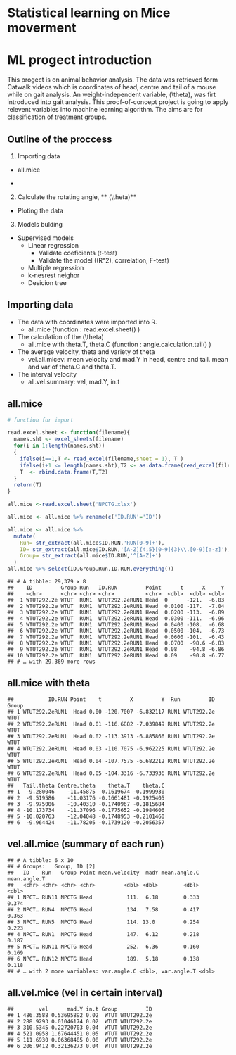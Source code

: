 Statistical learning on Mice moverment
================

# ML progect introduction

This progect is on animal behavior analysis. The data was retrieved form
Catwalk videos which is coordinates of head, centre and tail of a mouse
while on gait analysis. An weight-independent variable, \(\theta\), was
firt introduced into gait analysis. This proof-of-concept project is
going to apply relevent variables into machine learning algorithm. The
aims are for classification of treatment groups.

## Outline of the proccess

1.  Importing data

<!-- end list -->

  - all.mice

  - 
<!-- end list -->

2.  Calculate the rotating angle, \*\* \(\theta\)\*\*

<!-- end list -->

  - Ploting the data

<!-- end list -->

3.  Models bulding

<!-- end list -->

  - Supervised models
      - Linear regression
          - Validate coeficients (t-test)
          - Validate the model (\(R^2\), correlation, F-test)
      - Multiple regression
      - k-nesrest neighor
      - Desicion tree

## Importing data

  - The data with coordinates were imported into R.
      - all.mice (function : read.excel.sheet() )
  - The calculation of the \(\theta\)
      - all.mice with theta.T, theta.C (function :
        angle.calculation.tail() )
  - The average velocity, theta and variety of theta
      - vel.all.micev: mean velocity and mad.Y in head, centre and tail.
        mean and var of theta.C and theta.T.
  - The interval velocity
      - all.vel.summary: vel, mad.Y, in.t

## all.mice

``` r
# function for import

read.excel.sheet <- function(filename){
  names.sht <- excel_sheets(filename)
  for(i in 1:length(names.sht)) 
  { 
    ifelse(i==1,T <- read_excel(filename,sheet = 1), T )
    ifelse(i+1 <= length(names.sht),T2 <- as.data.frame(read_excel(filename,sheet = i+1)),next())
    T  <- rbind.data.frame(T,T2)
  }
  return(T)
}

all.mice <-read.excel.sheet('NPCTG.xlsx')

all.mice <- all.mice %>% rename(c('ID.RUN'='ID'))

all.mice <- all.mice %>% 
  mutate(
    Run= str_extract(all.mice$ID.RUN,'RUN[0-9]+'),
    ID= str_extract(all.mice$ID.RUN,'[A-Z]{4,5}[0-9]{3}\\.[0-9][a-z]'),
    Group= str_extract(all.mice$ID.RUN,'^[A-Z]+')
  )
all.mice %>% select(ID,Group,Run,ID.RUN,everything())
```

    ## # A tibble: 29,379 x 8
    ##    ID         Group Run   ID.RUN         Point      t      X     Y
    ##    <chr>      <chr> <chr> <chr>          <chr>  <dbl>  <dbl> <dbl>
    ##  1 WTUT292.2e WTUT  RUN1  WTUT292.2eRUN1 Head  0      -121.  -6.83
    ##  2 WTUT292.2e WTUT  RUN1  WTUT292.2eRUN1 Head  0.0100 -117.  -7.04
    ##  3 WTUT292.2e WTUT  RUN1  WTUT292.2eRUN1 Head  0.0200 -113.  -6.89
    ##  4 WTUT292.2e WTUT  RUN1  WTUT292.2eRUN1 Head  0.0300 -111.  -6.96
    ##  5 WTUT292.2e WTUT  RUN1  WTUT292.2eRUN1 Head  0.0400 -108.  -6.68
    ##  6 WTUT292.2e WTUT  RUN1  WTUT292.2eRUN1 Head  0.0500 -104.  -6.73
    ##  7 WTUT292.2e WTUT  RUN1  WTUT292.2eRUN1 Head  0.0600 -101.  -6.43
    ##  8 WTUT292.2e WTUT  RUN1  WTUT292.2eRUN1 Head  0.0700  -98.6 -6.83
    ##  9 WTUT292.2e WTUT  RUN1  WTUT292.2eRUN1 Head  0.08    -94.8 -6.86
    ## 10 WTUT292.2e WTUT  RUN1  WTUT292.2eRUN1 Head  0.09    -90.8 -6.77
    ## # … with 29,369 more rows

## all.mice with theta

    ##           ID.RUN Point    t         X         Y  Run         ID Group
    ## 1 WTUT292.2eRUN1  Head 0.00 -120.7007 -6.832117 RUN1 WTUT292.2e  WTUT
    ## 2 WTUT292.2eRUN1  Head 0.01 -116.6882 -7.039849 RUN1 WTUT292.2e  WTUT
    ## 3 WTUT292.2eRUN1  Head 0.02 -113.3913 -6.885866 RUN1 WTUT292.2e  WTUT
    ## 4 WTUT292.2eRUN1  Head 0.03 -110.7075 -6.962225 RUN1 WTUT292.2e  WTUT
    ## 5 WTUT292.2eRUN1  Head 0.04 -107.7575 -6.682212 RUN1 WTUT292.2e  WTUT
    ## 6 WTUT292.2eRUN1  Head 0.05 -104.3316 -6.733936 RUN1 WTUT292.2e  WTUT
    ##   Tail.theta Centre.theta    theta.T    theta.C
    ## 1  -9.280046    -11.45875 -0.1619674 -0.1999930
    ## 2  -9.519586    -11.03176 -0.1661481 -0.1925405
    ## 3  -9.975006    -10.40310 -0.1740967 -0.1815684
    ## 4 -10.173734    -11.37096 -0.1775652 -0.1984606
    ## 5 -10.020763    -12.04048 -0.1748953 -0.2101460
    ## 6  -9.964424    -11.78205 -0.1739120 -0.2056357

## vel.all.mice (summary of each run)

    ## # A tibble: 6 x 10
    ## # Groups:   Group, ID [2]
    ##   ID    Run   Group Point mean.velocity  madY mean.angle.C mean.angle.T
    ##   <chr> <chr> <chr> <chr>         <dbl> <dbl>        <dbl>        <dbl>
    ## 1 NPCT… RUN11 NPCTG Head           111.  6.18        0.333        0.374
    ## 2 NPCT… RUN4  NPCTG Head           134.  7.58        0.417        0.363
    ## 3 NPCT… RUN5  NPCTG Head           114. 13.0         0.254        0.223
    ## 4 NPCT… RUN1  NPCTG Head           147.  6.12        0.218        0.187
    ## 5 NPCT… RUN11 NPCTG Head           252.  6.36        0.160        0.169
    ## 6 NPCT… RUN12 NPCTG Head           189.  5.18        0.138        0.118
    ## # … with 2 more variables: var.angle.C <dbl>, var.angle.T <dbl>

## all.vel.mice (vel in certain interval)

    ##        vel      mad.Y in.t Group         ID
    ## 1 486.3588 0.53695892 0.02  WTUT WTUT292.2e
    ## 2 288.9293 0.01046174 0.02  WTUT WTUT292.2e
    ## 3 310.5345 0.22720703 0.04  WTUT WTUT292.2e
    ## 4 521.0958 1.67644451 0.05  WTUT WTUT292.2e
    ## 5 111.6930 0.06368485 0.08  WTUT WTUT292.2e
    ## 6 206.9412 0.32136273 0.04  WTUT WTUT292.2e
